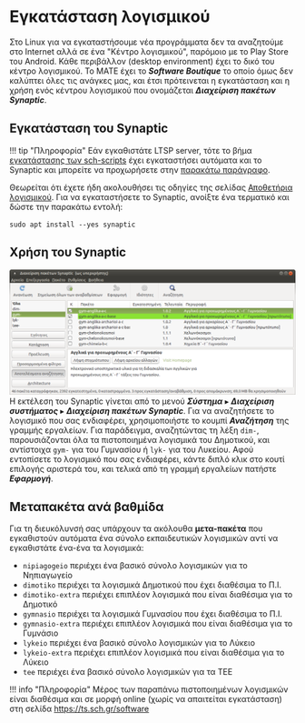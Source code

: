 # Εγκατάσταση λογισμικού

Στο Linux για να εγκαταστήσουμε νέα προγράμματα δεν τα αναζητούμε στο Internet
αλλά σε ένα "Κέντρο λογισμικού", παρόμοιο με το Play Store του Android. Κάθε
περιβάλλον (desktop environment) έχει το δικό του κέντρο λογισμικού. Το MATE
έχει το ***Software Boutique*** το οποίο όμως δεν καλύπτει όλες τις ανάγκες
μας, και έτσι πρότεινεται η εγκατάσταση και η χρήση ενός κέντρου λογισμικού
που ονομάζεται ***Διαχείριση πακέτων Synaptic***.


## Εγκατάσταση του Synaptic

!!! tip "Πληροφορία"
    Εάν εγκαθιστάτε LTSP server, τότε το βήμα [εγκατάστασης των
    sch-scripts](../sch-scripts/index.md) έχει εγκαταστήσει αυτόματα και το
    Synaptic και μπορείτε να προχωρήσετε στην [παρακάτω
    παράγραφο](#χρήση-του-synaptic).

Θεωρείται ότι έχετε ήδη ακολουθήσει τις οδηγίες της σελίδας [Αποθετήρια
λογισμικού](../repositories/index.md).
Για να εγκαταστήσετε το Synaptic, ανοίξτε ένα τερματικό και δώστε την παρακάτω
εντολή:

```shell
sudo apt install --yes synaptic
```

## Χρήση του Synaptic

[![](synaptic.png)](synaptic.png)Η εκτέλεση του Synaptic γίνεται από το μενού
***Σύστημα*** ▸ ***Διαχείριση συστήματος*** ▸ ***Διαχείριση πακέτων
Synaptic***.
Για να αναζητήσετε το λογισμικό που σας
ενδιαφέρει, χρησιμοποιήστε το κουμπί ***Αναζήτηση*** της γραμμής εργαλείων. Για
παράδειγμα, αναζητώντας τη λέξη `dim-`, παρουσιάζονται όλα τα πιστοποιημένα
λογισμικά του Δημοτικού, και αντίστοιχα `gym-` για του Γυμνασίου ή `lyk-` για του
Λυκείου. Αφού εντοπίσετε το λογισμικό που σας ενδιαφέρει,
κάντε διπλό κλικ στο κουτί επιλογής αριστερά του, και τελικά από τη γραμμή
εργαλείων πατήστε ***Εφαρμογή***.

## Μεταπακέτα ανά βαθμίδα

Για τη διευκόλυνσή σας υπάρχουν τα ακόλουθα **μετα-πακέτα** που
εγκαθιστούν αυτόματα ένα σύνολο εκπαιδευτικών λογισμικών αντί
να εγκαθιστάτε ένα-ένα τα λογισμικά:

- `nipiagogeio` περιέχει ένα βασικό σύνολο λογισμικών για το Νηπιαγωγείο
- `dimotiko` περιέχει τα λογισμικά Δημοτικού που έχει διαθέσιμα το Π.Ι.
- `dimotiko-extra` περιέχει επιπλέον λογισμικά που είναι διαθέσιμα για το Δημοτικό
- `gymnasio` περιέχει τα λογισμικά Γυμνασίου που έχει διαθέσιμα το Π.Ι.
- `gymnasio-extra` περιέχει επιπλέον λογισμικά που είναι διαθέσιμα για το Γυμνάσιο
- `lykeio` περιέχει ένα βασικό σύνολο λογισμικών για το Λύκειο
- `lykeio-extra` περιέχει επιπλέον λογισμικά που είναι διαθέσιμα για το Λύκειο
- `tee` περιέχει ένα βασικό σύνολο λογισμικών για τα ΤΕΕ

!!! info "Πληροφορία"
    Μέρος των παραπάνω πιστοποιημένων λογισμικών είναι διαθέσιμα και σε μορφή online (χωρίς να απαιτείται εγκατάσταση) στη σελίδα <https://ts.sch.gr/software>

